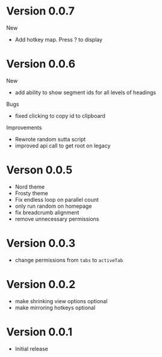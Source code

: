 # Version 0.0.7

New

- Add hotkey map. Press ? to display

# Version 0.0.6

New

- add ability to show segment ids for all levels of headings

Bugs

- fixed clicking to copy id to clipboard

Improvements

- Rewrote random sutta script
- improved api call to get root on legacy

# Verson 0.0.5

- Nord theme
- Frosty theme
- Fix endless loop on parallel count
- only run random on homepage
- fix breadcrumb alignment
- remove unnecessary permissions

# Version 0.0.3

- change permissions from `tabs` to `activeTab`

# Version 0.0.2

- make shrinking view options optional
- make mirroring hotkeys optional

# Version 0.0.1

- Initial release
